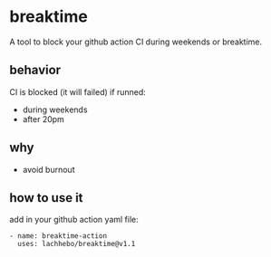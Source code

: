 
# breaktime

A tool to block your github action CI during weekends or breaktime.

## behavior

CI is blocked (it will failed) if runned:

- during weekends
- after 20pm 


## why 

- avoid burnout


## how to use it 


add in your github action yaml file:

    - name: breaktime-action
      uses: lachhebo/breaktime@v1.1
